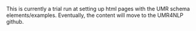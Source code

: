 This is currently a trial run at setting up html pages with the UMR schema elements/examples. Eventually, the content will move to the UMR4NLP github.
